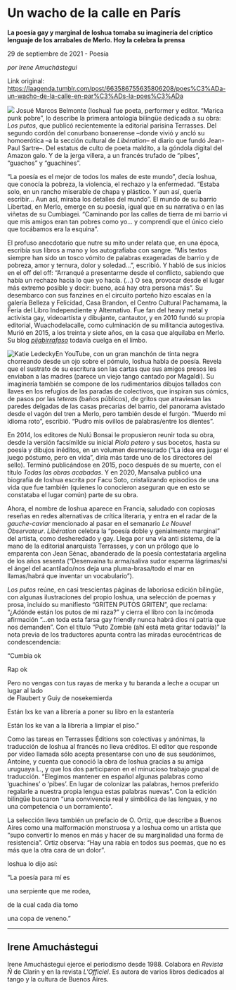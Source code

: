 # Un wacho de la calle en París

**La poesía gay y marginal de Ioshua tomaba su imaginería del críptico lenguaje de los arrabales de Merlo. Hoy la celebra la prensa**

29 de septiembre de 2021 - Poesía

_por Irene Amuchástegui_

Link original: https://laagenda.tumblr.com/post/663586755635806208/poes%C3%ADa-un-wacho-de-la-calle-en-par%C3%ADs-la-poes%C3%ADa

![](https://64.media.tumblr.com/d1ae5987cb63b8a39625f27aad4552bc/c20b63a04f71c6a3-85/s500x750/1104bef940102c66089114431e9af57beaf73c2d.jpg)
Josué Marcos Belmonte (Ioshua) fue poeta, performer y editor. “Marica punk pobre”, lo describe la primera antología bilingüe dedicada a su obra: *Los putos*, que publicó recientemente la editorial parisina Terrasses. Del segundo cordón del conurbano bonaerense –donde vivió y ancló su homoerótica –a la sección cultural de *Libération*– el diario que fundó Jean-Paul Sartre–. Del estatus de culto de poeta maldito, a la góndola digital del Amazon galo. Y de la jerga villera, a un francés trufado de “pibes”, “guachos” y “guachines”.



“La poesía es el mejor de todos los males de este mundo”, decía Ioshua, que conocía la pobreza, la violencia, el rechazo y la enfermedad. “Estaba solo, en un rancho miserable de chapa y plástico. Y aun así, quería escribir… Aun así, miraba los detalles del mundo”. El mundo de su barrio Libertad, en Merlo, emerge en su poesía, igual que en su narrativa o en las viñetas de su Cumbiagei. “Caminando por las calles de tierra de mi barrio vi que mis amigos eran tan pobres como yo… y comprendí que el único cielo que tocábamos era la esquina”.

El profuso anecdotario que nutre su mito under relata que, en una época, escribía sus libros a mano y los autografiaba con sangre. “Mis textos siempre han sido un tosco vómito de palabras exageradas de barrio y de pobreza, amor y ternura, dolor y soledad…”, escribió. Y habló de sus inicios en el off del off: “Arranqué a presentarme desde el conflicto, sabiendo que había un rechazo hacia lo que yo hacía. (…) O sea, provocar desde el lugar más extremo posible y decir: bueno, acá hay otra persona más”. Su desembarco con sus fanzines en el circuito porteño hizo escalas en la galería Belleza y Felicidad, Casa Brandon, el Centro Cultural Pachamama, la Feria del Libro Independiente y Alternativo. Fue fan del heavy metal y activista gay, videoartista y dibujante, cantautor, y en 2010 fundó su propia editorial, Wuachodelacalle, como culminación de su militancia autogestiva. Murió en 2015, a los treinta y siete años, en la casa que alquilaba en Merlo. Su blog [*pijabirrafaso*](http://pijabirrafaso.blogspot.com/)  todavía cuelga en el limbo.

![Katie Ledecky](https://64.media.tumblr.com/9a1329b23f8400d4d85792904d51c15c/c20b63a04f71c6a3-22/s400x600/580a30a9080ca06dfbb755b43e172d6717b2b0d5.jpg)En YouTube, con un gran manchón de tinta negra chorreando desde un ojo sobre el pómulo, Ioshua habla de poesía. Revela que el sustrato de su escritura son las cartas que sus amigos presos les enviaban a las madres (parece un viejo tango cantado por Magaldi). Su imaginería también se compone de los rudimentarios dibujos tallados con llaves en los refugios de las paradas de colectivos, que inspiran sus cómics, de pasos por las *teteras* (baños públicos), de gritos que atraviesan las paredes delgadas de las casas precarias del barrio, del panorama avistado desde el vagón del tren a Merlo, pero también desde el furgón. “Muerdo mi idioma roto”, escribió. “Pudro mis ovillos de palabras/entre los dientes”.

En 2014, los editores de Nulú Bonsai le propusieron reunir toda su obra, desde la versión facsímilde su inicial *Piola petero* y sus bocetos, hasta su poesía y dibujos inéditos, en un volumen desmesurado (“La idea era jugar el juego póstumo, pero en vida”, diría más tarde uno de los directores del sello). Terminó publicándose en 2015, poco después de su muerte, con el título *Todas las obras acabadas*. Y en 2020, Mansalva publicó una biografía de Ioshua escrita por Facu Soto, cristalizando episodios de una vida que fue también (quienes lo conocieron aseguran que en esto se constataba el lugar común) parte de su obra.

Ahora, el nombre de Ioshua aparece en Francia, saludado con copiosas reseñas en redes alternativas de crítica literaria, y entra en el radar de la *gauche-caviar* mencionado al pasar en el semanario *Le Nouvel Observateur*. *Libération* celebra la “poesía doble y genialmente marginal” del artista, como desheredado y gay. Llega por una vía anti sistema, de la mano de la editorial anarquista Terrasses, y con un prólogo que lo emparenta con Jean Sénac, abanderado de la poesía contestataria argelina de los años sesenta (“Desenvaina tu arma/saliva sudor esperma lágrimas/si el ángel del acantilado/nos deja una pluma-brasa/todo el mar en llamas/habrá que inventar un vocabulario”).

*Los putos* reúne, en casi trescientas páginas de laboriosa edición bilingüe, con algunas ilustraciones del propio Ioshua, una selección de poemas y prosa, incluido su manifiesto “GRITEN PUTOS GRITEN”, que reclama: “¿Adónde están los putos de mi raza?” y cierra el libro con la incómoda afirmación “…en toda esta farsa gay friendly nunca habrá dios ni patria que nos demanden”. Con el título “Puto Zombie (ahí está meta gritar todavía)” la nota previa de los traductores apunta contra las miradas eurocéntricas de condescendencia:

“Cumbia ok  

Rap ok  

Pero no vengas con tus rayas de merka y tu baranda a leche a ocupar un lugar al lado   
de Flaubert y Guiy de nosekemierda  

Están lxs ke van a librería a poner su libro en la estantería  

Están los ke van a la librería a limpiar el piso.”

Como las tareas en Terrasses Éditions son colectivas y anónimas, la traducción de Ioshua al francés no lleva créditos. El editor que responde por video llamada sólo acepta presentarse con uno de sus seudónimos, Antoine, y cuenta que conoció la obra de Ioshua gracias a su amiga uruguaya L., y que los dos participaron en el minucioso trabajo grupal de traducción. “Elegimos mantener en español algunas palabras como ‘guachines’ o ‘pibes’. En lugar de colonizar las palabras, hemos preferido regalarle a nuestra propia lengua estas palabras nuevas”. Con la edición bilingüe buscaron “una convivencia real y simbólica de las lenguas, y no una competencia o un borramiento”.

La selección lleva también un prefacio de O. Ortiz, que describe a Buenos Aires como una malformación monstruosa y a Ioshua como un artista que “supo convertir lo menos en más y hacer de su marginalidad una forma de resistencia”. Ortiz observa: “Hay una rabia en todos sus poemas, que no es más que la otra cara de un dolor”. 

Ioshua lo dijo así:   

“La poesía para mí es  

una serpiente que me rodea,   

de la cual cada día tomo  

una copa de veneno.”

  




---

 Irene Amuchástegui
-------------------

 Irene Amuchástegui ejerce el periodismo desde 1988. Colabora en *Revista Ñ* de Clarín y en la revista *L'Officiel*. Es autora de varios libros dedicados al tango y la cultura de Buenos Aires.


